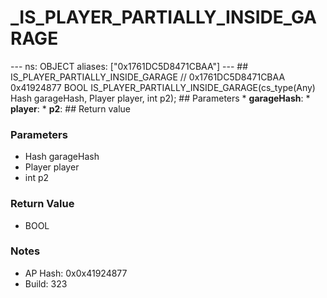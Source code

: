 # _IS_PLAYER_PARTIALLY_INSIDE_GARAGE

--- ns: OBJECT aliases: ["0x1761DC5D8471CBAA"] --- ## IS_PLAYER_PARTIALLY_INSIDE_GARAGE  // 0x1761DC5D8471CBAA 0x41924877 BOOL IS_PLAYER_PARTIALLY_INSIDE_GARAGE(cs_type(Any) Hash garageHash, Player player, int p2);  ## Parameters * **garageHash**: * **player**: * **p2**:  ## Return value

### Parameters
* Hash garageHash
* Player player
* int p2

### Return Value
* BOOL

### Notes
* AP Hash: 0x0x41924877
* Build: 323

